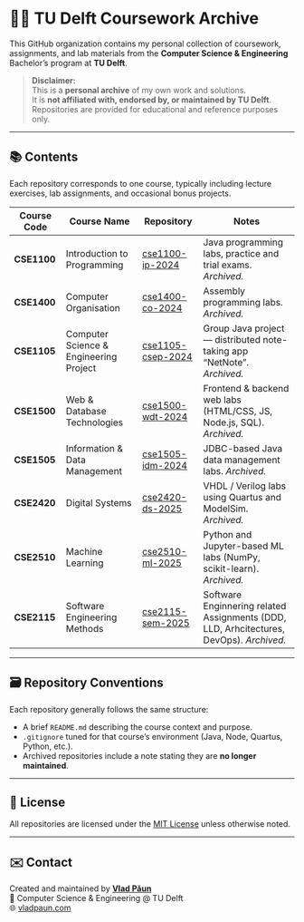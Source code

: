 # 🧑‍💻 TU Delft Coursework Archive

This GitHub organization contains my personal collection of coursework, assignments, and lab materials from the **Computer Science & Engineering** Bachelor’s program at **TU Delft**.

> **Disclaimer:**  
> This is a **personal archive** of my own work and solutions.  
> It is **not affiliated with, endorsed by, or maintained by TU Delft**.  
> Repositories are provided for educational and reference purposes only.

---

## 📚 Contents

Each repository corresponds to one course, typically including lecture exercises, lab assignments, and occasional bonus projects.

| Course Code | Course Name | Repository | Notes |
|--------------|--------------|-------------|--------| 
| **CSE1100** | Introduction to Programming | [cse1100-ip-2024](https://github.com/vladpaun-tudelft/cse1100-ip-2024) | Java programming labs, practice and trial exams. *Archived.* |
| **CSE1400** | Computer Organisation | [cse1400-co-2024](https://github.com/vladpaun-tudelft/cse1400-co-2024) | Assembly programming labs. *Archived.* |
| **CSE1105** | Computer Science & Engineering Project | [cse1105-csep-2024](https://github.com/vladpaun-tudelft/cse1105-csep-2024) | Group Java project — distributed note-taking app “NetNote”. *Archived.* |
| **CSE1500** | Web & Database Technologies | [cse1500-wdt-2024](https://github.com/vladpaun-tudelft/cse1500-wdt-2024) | Frontend & backend web labs (HTML/CSS, JS, Node.js, SQL). *Archived.* |
| **CSE1505** | Information & Data Management | [cse1505-idm-2024](https://github.com/vladpaun-tudelft/cse1505-idm-2024) | JDBC-based Java data management labs. *Archived.* |
| **CSE2420** | Digital Systems | [cse2420-ds-2025](https://github.com/vladpaun-tudelft/cse2420-ds-2025) | VHDL / Verilog labs using Quartus and ModelSim. *Archived.* |
| **CSE2510** | Machine Learning | [cse2510-ml-2025](https://github.com/vladpaun-tudelft/cse2510-ml-2025) | Python and Jupyter-based ML labs (NumPy, scikit-learn). *Archived.* |
| **CSE2115** | Software Engineering Methods | [cse2115-sem-2025](https://github.com/vladpaun-tudelft/cse2115-sem-2025) | Software Enginnering related Assignments (DDD, LLD, Arhcitectures, DevOps). *Archived.* |

---

## 🗃️ Repository Conventions

Each repository generally follows the same structure:
- A brief `README.md` describing the course context and purpose.
- `.gitignore` tuned for that course’s environment (Java, Node, Quartus, Python, etc.).
- Archived repositories include a note stating they are **no longer maintained**.

---

## 📜 License

All repositories are licensed under the [MIT License](https://opensource.org/licenses/MIT) unless otherwise noted.

---

## ✉️ Contact

Created and maintained by **[Vlad Păun](https://github.com/vladpaun1)**  
📍 Computer Science & Engineering @ TU Delft  
🌐 [vladpaun.com](https://vladpaun.com)
